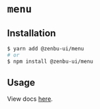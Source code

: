# `menu`

## Installation

```sh
$ yarn add @zenbu-ui/menu
# or
$ npm install @zenbu-ui/menu
```

## Usage

View docs [here](https://zenbu-ui.com/docs/components/menu).
